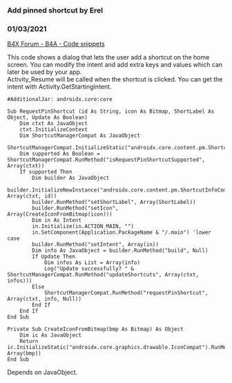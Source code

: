 ### Add pinned shortcut by Erel
### 01/03/2021
[B4X Forum - B4A - Code snippets](https://www.b4x.com/android/forum/threads/108752/)

This code shows a dialog that lets the user add a shortcut on the home screen. You can modify the intent and add extra keys and values which can later be used by your app.  
Activity\_Resume will be called when the shortcut is clicked. You can get the intent with Activity.GetStartingIntent.  

```B4X
#AdditionalJar: androidx.core:core  
  
Sub RequestPinShortcut (id As String, icon As Bitmap, ShortLabel As Object, Update As Boolean)  
    Dim ctxt As JavaObject  
    ctxt.InitializeContext  
    Dim ShortcutManagerCompat As JavaObject  
    ShortcutManagerCompat.InitializeStatic("androidx.core.content.pm.ShortcutManagerCompat")  
    Dim supported As Boolean = ShortcutManagerCompat.RunMethod("isRequestPinShortcutSupported", Array(ctxt))  
    If supported Then  
        Dim builder As JavaObject  
        builder.InitializeNewInstance("androidx.core.content.pm.ShortcutInfoCompat.Builder", Array(ctxt, id))  
        builder.RunMethod("setShortLabel", Array(ShortLabel))  
        builder.RunMethod("setIcon", Array(CreateIconFromBitmap(icon)))  
        Dim in As Intent  
        in.Initialize(in.ACTION_MAIN, "")  
        in.SetComponent(Application.PackageName & "/.main") 'lower case  
        builder.RunMethod("setIntent", Array(in))  
        Dim info As JavaObject = builder.RunMethod("build", Null)  
        If Update Then  
            Dim infos As List = Array(info)  
            Log("Update successfully? " & ShortcutManagerCompat.RunMethod("updateShortcuts", Array(ctxt, infos)))  
        Else  
            ShortcutManagerCompat.RunMethod("requestPinShortcut", Array(ctxt, info, Null))  
        End If  
    End If  
End Sub  
  
Private Sub CreateIconFromBitmap(bmp As Bitmap) As Object  
    Dim ic As JavaObject  
    Return ic.InitializeStatic("androidx.core.graphics.drawable.IconCompat").RunMethod("createWithBitmap", Array(bmp))  
End Sub
```

  
Depends on JavaObject.